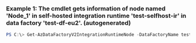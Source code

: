 ### Example 1: The cmdlet gets information of node named 'Node_1' in self-hosted integration runtime 'test-selfhost-ir' in data factory 'test-df-eu2'. (autogenerated)
```powershell
PS C:\> Get-AzDataFactoryV2IntegrationRuntimeNode -DataFactoryName test-df-eu2 -IntegrationRuntimeName test-selfhost-ir -Name Node_1 -ResourceGroupName rg-test-dfv2
```


